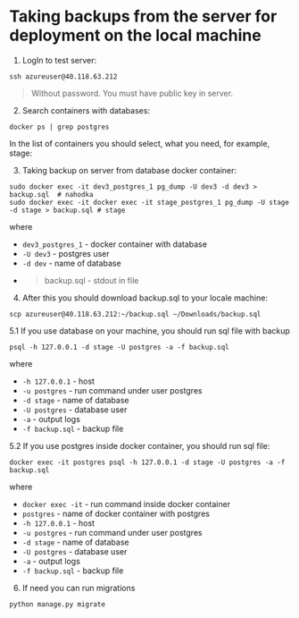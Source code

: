 # Taking backups from the server for deployment on the local machine

1. LogIn to test server:
```shell
ssh azureuser@40.118.63.212
```
> Without password. You must have public key in server.

2. Search containers with databases:
```shell
docker ps | grep postgres
```

In the list of containers you should select, what you need, for example, stage:

3. Taking backup on server from database docker container:
```shell
sudo docker exec -it dev3_postgres_1 pg_dump -U dev3 -d dev3 > backup.sql  # nahodka
sudo docker exec -it docker exec -it stage_postgres_1 pg_dump -U stage -d stage > backup.sql # stage
```
where
- `dev3_postgres_1` - docker container with database
- `-U dev3` - postgres user
- `-d dev` - name of database
- > backup.sql - stdout in file

4. After this you should download backup.sql to your locale machine:
```shell
scp azureuser@40.118.63.212:~/backup.sql ~/Downloads/backup.sql
```

5.1 If you use database on your machine, you should run sql file with backup
```shell
psql -h 127.0.0.1 -d stage -U postgres -a -f backup.sql
```
where
- `-h 127.0.0.1` - host
- `-u postgres` - run command under user postgres
- `-d stage` - name of database
- `-U postgres` - database user
- `-a` - output logs
- `-f backup.sql` - backup file

5.2 If you use postgres inside docker container, you should run sql file:
```shell
docker exec -it postgres psql -h 127.0.0.1 -d stage -U postgres -a -f backup.sql
```
where
- `docker exec -it` - run command inside docker container
- `postgres` - name of docker container with postgres
- `-h 127.0.0.1` - host
- `-u postgres` - run command under user postgres
- `-d stage` - name of database
- `-U postgres` - database user
- `-a` - output logs
- `-f backup.sql` - backup file

6. If need you can run migrations
```shell
python manage.py migrate
```